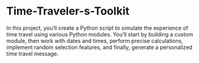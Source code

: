 # Time-Traveler-s-Toolkit
In this project, you’ll create a Python script to simulate the experience of time travel using various Python modules. You’ll start by building a custom module, then work with dates and times, perform precise calculations, implement random selection features, and finally, generate a personalized time travel message.
